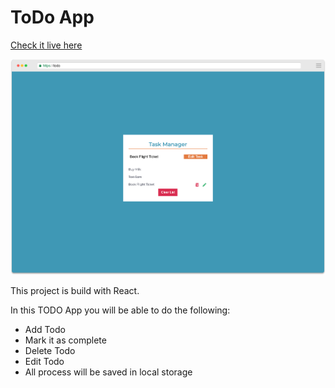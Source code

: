   # ToDo App

[Check it live here](https://todo.ratkogjurichanin.com/ "Check it live here")

![Thumbnail](/thumbnail.png)

This project is build with React.

In this TODO App you will be able to do the following:
 - Add Todo
 - Mark it as complete
 - Delete Todo
 - Edit Todo
 - All process will be saved in local storage
